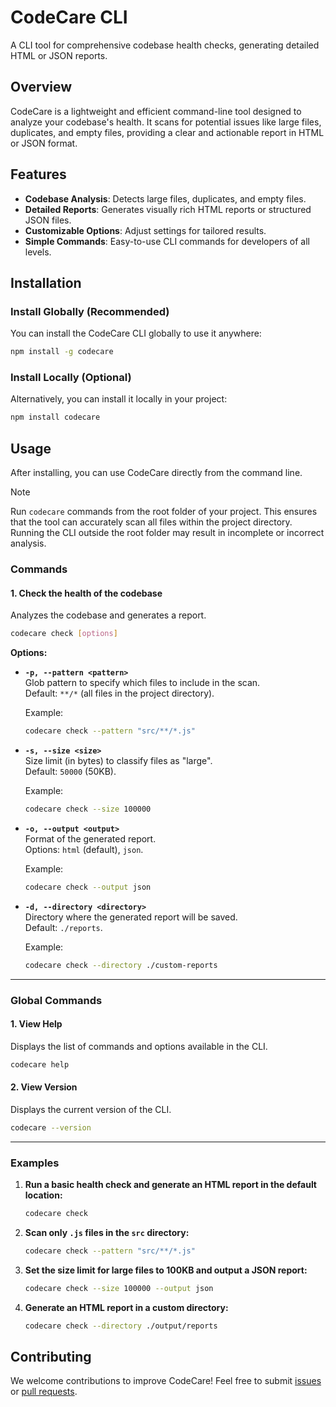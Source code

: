 # CodeCare CLI

A CLI tool for comprehensive codebase health checks, generating detailed HTML or JSON reports.

## Overview

CodeCare is a lightweight and efficient command-line tool designed to analyze your codebase's health. It scans for potential issues like large files, duplicates, and empty files, providing a clear and actionable report in HTML or JSON format.

## Features

- **Codebase Analysis**: Detects large files, duplicates, and empty files.
- **Detailed Reports**: Generates visually rich HTML reports or structured JSON files.
- **Customizable Options**: Adjust settings for tailored results.
- **Simple Commands**: Easy-to-use CLI commands for developers of all levels.

## Installation

### Install Globally (Recommended)

You can install the CodeCare CLI globally to use it anywhere:

```bash
npm install -g codecare
```

### Install Locally (Optional)

Alternatively, you can install it locally in your project:

```bash
npm install codecare
```

## Usage

After installing, you can use CodeCare directly from the command line.

> [!NOTE]
> Run `codecare` commands from the root folder of your project. This ensures that the tool can accurately scan all files within the project directory. Running the CLI outside the root folder may result in incomplete or incorrect analysis.

### Commands

#### 1. **Check the health of the codebase**

Analyzes the codebase and generates a report.

```bash
codecare check [options]
```

**Options:**

- **`-p, --pattern <pattern>`**  
  Glob pattern to specify which files to include in the scan.  
  Default: `**/*` (all files in the project directory).

  Example:

  ```bash
  codecare check --pattern "src/**/*.js"
  ```

- **`-s, --size <size>`**  
  Size limit (in bytes) to classify files as "large".  
  Default: `50000` (50KB).

  Example:

  ```bash
  codecare check --size 100000
  ```

- **`-o, --output <output>`**  
  Format of the generated report.  
  Options: `html` (default), `json`.

  Example:

  ```bash
  codecare check --output json
  ```

- **`-d, --directory <directory>`**  
  Directory where the generated report will be saved.  
  Default: `./reports`.

  Example:

  ```bash
  codecare check --directory ./custom-reports
  ```

---

### **Global Commands**

#### 1. **View Help**

Displays the list of commands and options available in the CLI.

```bash
codecare help
```

#### 2. **View Version**

Displays the current version of the CLI.

```bash
codecare --version
```

---

### **Examples**

1. **Run a basic health check and generate an HTML report in the default location:**

   ```bash
   codecare check
   ```

2. **Scan only `.js` files in the `src` directory:**

   ```bash
   codecare check --pattern "src/**/*.js"
   ```

3. **Set the size limit for large files to 100KB and output a JSON report:**

   ```bash
   codecare check --size 100000 --output json
   ```

4. **Generate an HTML report in a custom directory:**

   ```bash
   codecare check --directory ./output/reports
   ```

## Contributing

We welcome contributions to improve CodeCare! Feel free to submit [issues](https://github.com/rakshixh/CodeCare/issues) or [pull requests](https://github.com/rakshixh/CodeCare/pulls).
